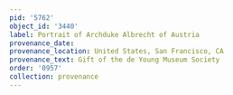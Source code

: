 ```yaml
---
pid: '5762'
object_id: '3440'
label: Portrait of Archduke Albrecht of Austria
provenance_date:
provenance_location: United States, San Francisco, CA
provenance_text: Gift of the de Young Museum Society
order: '0957'
collection: provenance
---
```


